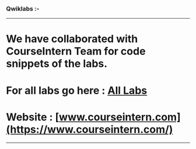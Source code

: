 ### Qwiklabs :-

----------------------------------------------------------------------------------------------------------------------------------------------

# We have collaborated with CourseIntern Team for code snippets of the labs.

# For all labs go here : [All Labs](https://docs.google.com/document/d/1B0iHlOd2LkuOW1j7dpfSW_GFAzR_jhUX-WnuqSwrXUA/edit?usp=sharing)

# Website : [www.courseintern.com](https://www.courseintern.com/)

----------------------------------------------------------------------------------------------------------------------------------------------
